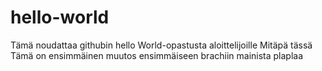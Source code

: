 # hello-world
Tämä noudattaa githubin hello World-opastusta aloittelijoille
Mitäpä tässä
Tämä on ensimmäinen muutos ensimmäiseen brachiin mainista
plaplaa
